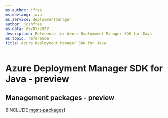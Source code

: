```yaml
---
ms.author: jfree
ms.devlang: java
ms.service: deploymentmanager
author: joshfree
ms.data: 09/05/2022
description: Reference for Azure Deployment Manager SDK for Java
ms.topic: reference
title: Azure Deployment Manager SDK for Java
---
```

# Azure Deployment Manager SDK for Java - preview

## Management packages - preview
[!INCLUDE [mgmt-packages](deployment-manager-mgmt-index.md)]